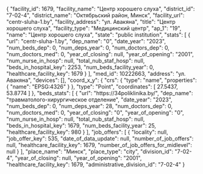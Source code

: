 {
    "facility_id": 1679,
    "facility_name": "Центр хорошего слуха",
    "district_id": "7-02-4",
    "district_name": "Октябрьский район, Минск",
    "facility_url": "centr-sluha-1.by",
    "facility_address": "ул. Авакяна",
    "title": "Центр хорошего слуха",
    "facility_type": "Медицинский центр",
    "ap_1": "19",
    "name": "Центр хорошего слуха",
    "state": "public institution",
    "stats": [
        {
            "url": "centr-sluha-1.by",
            "dep_name": "0",
            "date_year": "2023",
            "num_beds_dep": 0,
            "num_deps_year": 0,
            "num_doctors_dep": 0,
            "num_doctors_med": 0,
            "year_of_closing": null,
            "year_of_opening": "2001",
            "num_nurse_in_hosp": null,
            "total_nub_staf_hosp": null,
            "beds_in_hospital_key": 2253,
            "num_beds_facility_year": 0,
            "healthcare_facility_key": 1679
        }
    ],
    "med_id": 10222663,
    "address": "ул. Авакяна",
    "devices": [],
    "coord_x_y": {
        "crs": {
            "type": "name",
            "properties": {
                "name": "EPSG:4326"
            }
        },
        "type": "Point",
        "coordinates": [
            27.5437,
            53.8774
        ]
    },
    "beds_stats": [
        {
            "url": "https:\/\/34poliklinika.by\/",
            "dep_name": "травматолого-хирургическое отделение",
            "date_year": "2023",
            "num_beds_dep": 0,
            "num_deps_year": 28,
            "num_doctors_dep": 0,
            "num_doctors_med": 0,
            "year_of_closing": "0",
            "year_of_opening": "0",
            "num_nurse_in_hosp": null,
            "total_nub_staf_hosp": null,
            "beds_in_hospital_key": 1679,
            "num_beds_facility_year": 25,
            "healthcare_facility_key": 980
        }
    ],
    "job_offers": [
        {
            "locality": null,
            "job_offer_key": 535,
            "date_of_data_update": null,
            "number_of_job_offers": null,
            "healthcare_facility_key": 1679,
            "number_of_job_offers_for_midlevel": null
        }
    ],
    "place_name": "Минск",
    "place_type": "city",
    "division_id": "7-02-4",
    "year_of_closing": null,
    "year_of_opening": "2001",
    "healthcare_facility_key": 1679,
    "administrative_division_id": "7-02-4"
}